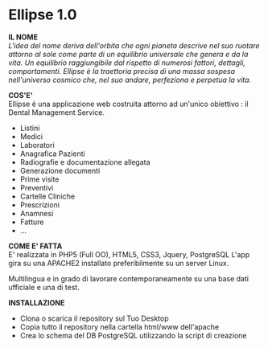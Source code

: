 <h1>Ellipse 1.0</h1>


<strong>IL NOME</strong><br/>
<i>L'idea del nome deriva dell'orbita che ogni pianeta descrive nel suo ruotare attorno al sole come parte di un equilibrio universale che genera e da la vita. Un equilibrio raggiungibile dal rispetto di numerosi fattori, dettagli, comportamenti.
Ellipse è la traettoria precisa di una massa sospesa nell'universo cosmico che, nel suo andare, perfeziona e perpetua la vita.</i>

<strong>COS'E'</strong><br/>
Ellipse è una applicazione web costruita attorno ad un'unico obiettivo : il Dental Management Service.
<br/>
<ul>
  <li>Listini</li>
  <li>Medici</li>
  <li>Laboratori</li>
  <li>Anagrafica Pazienti</li>
  <li>Radiografie e documentazione allegata</li>
  <li>Generazione documenti</li>
  <li>Prime visite</li>
  <li>Preventivi</li>
  <li>Cartelle Cliniche</li>
  <li>Prescrizioni</li>
  <li>Anamnesi</li>
  <li>Fatture</li>
  <li>...</li>

</ul>

<strong>COME E' FATTA</strong><br/>
E' realizzata in PHP5 (Full OO), HTML5, CSS3, Jquery, PostgreSQL
L'app gira su una APACHE2 installato preferibilmente su un server Linux.

Multilingua e in grado di lavorare contemporaneamente su una base dati ufficiale e una di test.

<strong>INSTALLAZIONE</strong><br/>
<ul>
  <li>Clona o scarica il repository sul Tuo Desktop</li>
  <li>Copia tutto il repository nella cartella html/www dell'apache</li>
  <li>Crea lo schema del DB PostgreSQL utilizzando la script di creazione</li>
</ul>
